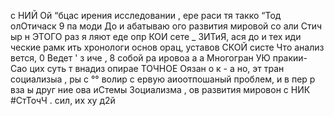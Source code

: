 с НИЙ Ой “бцас
ирения исследовании ,
ере раси тя такко “Тод олОтичаск 9 па моди
До и абатываю ого развития мировой со али Стич
ыр н ЭТОГО раз
я ляют
еде
опр
КОИ сете _
ЗИТиЯ, ася до
и тех иди
ческие рамк
ить хронологи основ орац,
уставов СКОЙ систе
Что анализ
вется, 0 Ведет
' з иче ,
8 собой ра ировоа а а Многогран УЮ пракии-
Сао цих суть т внадиз опирае ТОЧНОЕ Оязан о к -
а но, эт тран социализыа , ры с
°° волир с ервую
аиоотпошаный проблем, и в пер
р
вза ы друг
ние
ова
иСтемы Зоциализма ,
ов развития мировон с
НИК
#СтТочЧ .
сил,
их
ху
д2й
